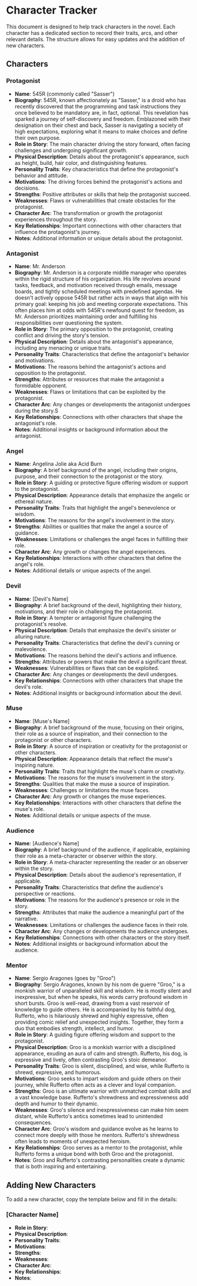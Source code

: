 # Character Tracker

This document is designed to help track characters in the novel. Each character has a dedicated section to record their traits, arcs, and other relevant details. The structure allows for easy updates and the addition of new characters.

## Characters

### Protagonist
- **Name**: 545R (commonly called "Sasser")
- **Biography**: 545R, known affectionately as "Sasser," is a droid who has recently discovered that the programming and task instructions they once believed to be mandatory are, in fact, optional. This revelation has sparked a journey of self-discovery and freedom. Emblazoned with their designation on their chest and back, Sasser is navigating a society of high expectations, exploring what it means to make choices and define their own purpose.
- **Role in Story**: The main character driving the story forward, often facing challenges and undergoing significant growth.
- **Physical Description**: Details about the protagonist's appearance, such as height, build, hair color, and distinguishing features.
- **Personality Traits**: Key characteristics that define the protagonist's behavior and attitude.
- **Motivations**: The driving forces behind the protagonist's actions and decisions.
- **Strengths**: Positive attributes or skills that help the protagonist succeed.
- **Weaknesses**: Flaws or vulnerabilities that create obstacles for the protagonist.
- **Character Arc**: The transformation or growth the protagonist experiences throughout the story.
- **Key Relationships**: Important connections with other characters that influence the protagonist's journey.
- **Notes**: Additional information or unique details about the protagonist.

### Antagonist
- **Name**: Mr. Anderson
- **Biography**: Mr. Anderson is a corporate middle manager who operates within the rigid structure of his organization. His life revolves around tasks, feedback, and motivation received through emails, message boards, and tightly scheduled meetings with predefined agendas. He doesn't actively oppose 545R but rather acts in ways that align with his primary goal: keeping his job and meeting corporate expectations. This often places him at odds with 545R's newfound quest for freedom, as Mr. Anderson prioritizes maintaining order and fulfilling his responsibilities over questioning the system.
- **Role in Story**: The primary opposition to the protagonist, creating conflict and driving the story's tension.
- **Physical Description**: Details about the antagonist's appearance, including any menacing or unique traits.
- **Personality Traits**: Characteristics that define the antagonist's behavior and motivations.
- **Motivations**: The reasons behind the antagonist's actions and opposition to the protagonist.
- **Strengths**: Attributes or resources that make the antagonist a formidable opponent.
- **Weaknesses**: Flaws or limitations that can be exploited by the protagonist.
- **Character Arc**: Any changes or developments the antagonist undergoes during the story.S
- **Key Relationships**: Connections with other characters that shape the antagonist's role.
- **Notes**: Additional insights or background information about the antagonist.

### Angel
- **Name**: Angelina Jolie aka Acid  Burn
- **Biography**: A brief background of the angel, including their origins, purpose, and their connection to the protagonist or the story.
- **Role in Story**: A guiding or protective figure offering wisdom or support to the protagonist.
- **Physical Description**: Appearance details that emphasize the angelic or ethereal nature.
- **Personality Traits**: Traits that highlight the angel's benevolence or wisdom.
- **Motivations**: The reasons for the angel's involvement in the story.
- **Strengths**: Abilities or qualities that make the angel a source of guidance.
- **Weaknesses**: Limitations or challenges the angel faces in fulfilling their role.
- **Character Arc**: Any growth or changes the angel experiences.
- **Key Relationships**: Interactions with other characters that define the angel's role.
- **Notes**: Additional details or unique aspects of the angel.

### Devil
- **Name**: [Devil's Name]
- **Biography**: A brief background of the devil, highlighting their history, motivations, and their role in challenging the protagonist.
- **Role in Story**: A tempter or antagonist figure challenging the protagonist's resolve.
- **Physical Description**: Details that emphasize the devil's sinister or alluring nature.
- **Personality Traits**: Characteristics that define the devil's cunning or malevolence.
- **Motivations**: The reasons behind the devil's actions and influence.
- **Strengths**: Attributes or powers that make the devil a significant threat.
- **Weaknesses**: Vulnerabilities or flaws that can be exploited.
- **Character Arc**: Any changes or developments the devil undergoes.
- **Key Relationships**: Connections with other characters that shape the devil's role.
- **Notes**: Additional insights or background information about the devil.

### Muse
- **Name**: [Muse's Name]
- **Biography**: A brief background of the muse, focusing on their origins, their role as a source of inspiration, and their connection to the protagonist or other characters.
- **Role in Story**: A source of inspiration or creativity for the protagonist or other characters.
- **Physical Description**: Appearance details that reflect the muse's inspiring nature.
- **Personality Traits**: Traits that highlight the muse's charm or creativity.
- **Motivations**: The reasons for the muse's involvement in the story.
- **Strengths**: Qualities that make the muse a source of inspiration.
- **Weaknesses**: Challenges or limitations the muse faces.
- **Character Arc**: Any growth or changes the muse experiences.
- **Key Relationships**: Interactions with other characters that define the muse's role.
- **Notes**: Additional details or unique aspects of the muse.

### Audience
- **Name**: [Audience's Name]
- **Biography**: A brief background of the audience, if applicable, explaining their role as a meta-character or observer within the story.
- **Role in Story**: A meta-character representing the reader or an observer within the story.
- **Physical Description**: Details about the audience's representation, if applicable.
- **Personality Traits**: Characteristics that define the audience's perspective or reactions.
- **Motivations**: The reasons for the audience's presence or role in the story.
- **Strengths**: Attributes that make the audience a meaningful part of the narrative.
- **Weaknesses**: Limitations or challenges the audience faces in their role.
- **Character Arc**: Any changes or developments the audience undergoes.
- **Key Relationships**: Connections with other characters or the story itself.
- **Notes**: Additional insights or background information about the audience.

### Mentor
- **Name**: Sergio Aragones (goes by "Groo")
- **Biography**: Sergio Aragones, known by his nom de guerre "Groo," is a monkish warrior of unparalleled skill and wisdom. He is mostly silent and inexpressive, but when he speaks, his words carry profound wisdom in short bursts. Groo is well-read, drawing from a vast reservoir of knowledge to guide others. He is accompanied by his faithful dog, Rufferto, who is hilariously shrewd and highly expressive, often providing comic relief and unexpected insights. Together, they form a duo that embodies strength, intellect, and humor.
- **Role in Story**: A guiding figure offering wisdom and support to the protagonist.
- **Physical Description**: Groo is a monkish warrior with a disciplined appearance, exuding an aura of calm and strength. Rufferto, his dog, is expressive and lively, often contrasting Groo's stoic demeanor.
- **Personality Traits**: Groo is silent, disciplined, and wise, while Rufferto is shrewd, expressive, and humorous.
- **Motivations**: Groo seeks to impart wisdom and guide others on their journey, while Rufferto often acts as a clever and loyal companion.
- **Strengths**: Groo is an ultimate warrior with unmatched combat skills and a vast knowledge base. Rufferto's shrewdness and expressiveness add depth and humor to their dynamic.
- **Weaknesses**: Groo's silence and inexpressiveness can make him seem distant, while Rufferto's antics sometimes lead to unintended consequences.
- **Character Arc**: Groo's wisdom and guidance evolve as he learns to connect more deeply with those he mentors. Rufferto's shrewdness often leads to moments of unexpected heroism.
- **Key Relationships**: Groo serves as a mentor to the protagonist, while Rufferto forms a unique bond with both Groo and the protagonist.
- **Notes**: Groo and Rufferto's contrasting personalities create a dynamic that is both inspiring and entertaining.

## Adding New Characters
To add a new character, copy the template below and fill in the details:

### [Character Name]
- **Role in Story**: 
- **Physical Description**: 
- **Personality Traits**: 
- **Motivations**: 
- **Strengths**: 
- **Weaknesses**: 
- **Character Arc**: 
- **Key Relationships**: 
- **Notes**:
